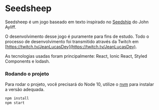 # Seedsheep

Seedsheep é um jogo baseado em texto inspirado no [Seedship](https://johnayliff.itch.io/seedship) do John Ayliff.

O desenvolvimento desse jogo é puramente para fins de estudo. Todo o processo de desenvolvimento foi transmitido através da Twitch em [https://twitch.tv/JeanLucasDev](https://twitch.tv/JeanLucasDev).

As tecnologias usadas foram principalmente: React, Ionic React, Styled Components e lodash.

### Rodando o projeto

Para rodar o projeto, você precisará do Node 10, utilize o [nvm](https://github.com/nvm-sh/nvm) para instalar a versão adequada.

```js
npm install
npm start
```